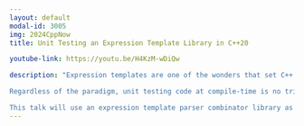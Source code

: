 ```yaml
---
layout: default
modal-id: 3005
img: 2024CppNow
title: Unit Testing an Expression Template Library in C++20

youtube-link: https://youtu.be/H4KzM-wDiQw

description: "Expression templates are one of the wonders that set C++ apart from all other programming languages. Using just the C++ type system, we can store arbitrary information in a type, giving us a way to calculate anything at compile-time. As years have gone by, we now have new ways of expressing compile-time computation, removing the need for relics of the past like expression templates. However, for some of us, expression templates remain a fascination, bordering on obsession.

Regardless of the paradigm, unit testing code at compile-time is no trivial matter. In very rare cases, a compiler's output can vary between compile-time and run-time, given identical source code. Therefore, in order to properly unit test a library meant for compile-time computation, we must run compile-time tests.

This talk will use an expression template parser combinator library as a case study to delve into the world of compile-time testing. Triggering a conditional miscompile is easy, but we all know that C++ compiler output can get notoriously unruly upon hitting errors. Therefore, we will explore ways to attain as much readability as possible in our diagnostics and error messages. Throughout the talk, we will contrast the popular unit testing libraries' solutions to compile-time testing, and we will learn which features are left to be desired. We will push the language to its limits to achieve the most user-friendly error messages we can get, while looking back on how far C++ has come in terms of compile-time programming. Ultimately, we will end up where all C++ users eventually stand: wanting more features out of the language. We will end with a roadmap of sorts, showing which future versions of C++ are slated to render our compile-time testing much simpler and more expressive than we can achieve today, and which desired features have yet to commence the standardization pipeline."
---
```


